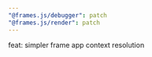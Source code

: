 ```yaml
---
"@frames.js/debugger": patch
"@frames.js/render": patch
---
```


feat: simpler frame app context resolution
